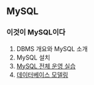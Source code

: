 ## MySQL

### 이것이 MySQL이다
1. DBMS 개요와 MySQL 소개
2. MySQL 설치
3. [MySQL 전체 운영 실습](./This_is_MySQL/Chapter3.md)
4. [데이터베이스 모델링](./This_is_MySQL/Chapter4.md)